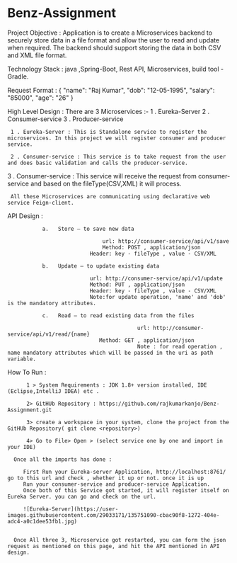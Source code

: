 # Benz-Assignment

Project Objective : Application is to create a Microservices backend to securely store data in a file format and allow the user to read and update when required. 
                    The backend should support storing the data in both CSV and XML file format.
                    
Technology Stack : java ,Spring-Boot, Rest API, Microservices, build tool - Gradle.


Request Format : 
                   {
    "name": "Raj Kumar",
    "dob": "12-05-1995",
    "salary": "85000",
    "age": "26"
}

High Level Design :  There are 3 Microservices :-
                        1 . Eureka-Server
		                    2 . Consumer-service
		                    3 . Producer-service
		 
		 
	 1 . Eureka-Server : This is Standalone service to register the microservices. In this project we will register consumer and producer service.
	 
	 2 . Consumer-service : This service is to take request from the user and does basic validation and calls the producer-service.

   3 . Consumer-service : This service will receive the request from consumer-service and based on the fileType(CSV,XML) it will process.
	 
	 
	 All these Microservices are communicating using declarative web service Feign-client.
   

 
API Design : 

               a.	Store – to save new data 
			   
				       	          url: http://consumer-service/api/v1/save
				      	          Method: POST , application/json 
					          Header: key - fileType , value - CSV/XML
			    
               b.	Update – to update existing data
			   
					          url: http://consumer-service/api/v1/update
					          Method: PUT , application/json 
					          Header: key - fileType , value - CSV/XML
					          Note:for update operation, 'name' and 'dob' is the mandatory attributes.
				 
               c.	Read – to read existing data from the files
			   
                                             url: http://consumer-service/api/v1/read/{name}
				                 Method: GET , application/json 
                                             Note : for read operation , name mandatory attributes which will be passed in the uri as path variable.
					     
					     
How To Run : 

          1 > System Requirements : JDK 1.8+ version installed, IDE (Eclipse,IntelliJ IDEA) etc .
	  
          2> GitHUb Repository : https://github.com/rajkumarkanjo/Benz-Assignment.git
	  
	      3> create a workspace in your system, clone the project from the GitHUb Repository( git clone <repository>)
	  
	      4> Go to File> Open > (select service one by one and import in your IDE)
	  
	  Once all the imports has done : 
	  
	     First Run your Eureka-server Application, http://localhost:8761/ go to this url and check , whether it up or not. once it is up
	     Run your consumer-service and producer-service Application.
	     Once both of this Service got started, it will register itself on Eureka Server. you can go and check on the url.
	     
	     ![Eureka-Server](https://user-images.githubusercontent.com/29033171/135751090-cbac90f8-1272-404e-adc4-a0c1dee53fb1.jpg)

	  
	  Once All three 3, Microservice got restarted, you can form the json request as mentioned on this page, and hit the API mentioned in API design.
	 
	 
	 
	
	 
	 
	 
	 
	 
					     

